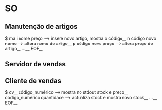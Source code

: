 # SO

## Manutenção de artigos

$ ma
i nome preço --> insere novo artigo, mostra o código__
n código novo nome --> altera nome do artigo__
p código novo preço --> altera preço do artigo__
...__
EOF__

## Servidor de vendas

## Cliente de vendas

$ cv__
código_numérico --> mostra no stdout stock e preço__
código_numérico quantidade --> actualiza stock e mostra novo stock__
...__
EOF__